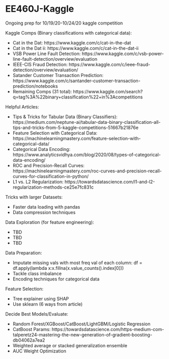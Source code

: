 # EE460J-Kaggle
Ongoing prep for 10/19/20-10/24/20 kaggle competition

Kaggle Comps (Binary classifications with categorical data):
<ul>
  <li>Cat in the Dat: https://www.kaggle.com/c/cat-in-the-dat</li>
  <li>Cat in the Dat ii: https://www.kaggle.com/c/cat-in-the-dat-ii</li>
  <li>VSB Power Line Fault Detection: https://www.kaggle.com/c/vsb-power-line-fault-detection/overview/evaluation</li>
  <li>IEEE-CIS Fraud Detection: https://www.kaggle.com/c/ieee-fraud-detection/overview/evaluation/</li>
  <li>Satander Customer Transaction Prediction: https://www.kaggle.com/c/santander-customer-transaction-prediction/notebooks</li>
  <li>Remaining Comps (31 total): https://www.kaggle.com/search?q=tag%3A%22binary+classification%22+in%3Acompetitions</li>
</ul>

Helpful Articles: 
<ul>
  <li>Tips & Tricks for Tabular Data (Binary Classifiers): https://medium.com/neptune-ai/tabular-data-binary-classification-all-tips-and-tricks-from-5-kaggle-competitions-51667b21876e</li> 
  <li>Feature Selection with Categorical Data: https://machinelearningmastery.com/feature-selection-with-categorical-data/</li> 
  <li>Categorical Data Encoding: https://www.analyticsvidhya.com/blog/2020/08/types-of-categorical-data-encoding/</li> 
  <li>ROC and Precision-Recall Curves: https://machinelearningmastery.com/roc-curves-and-precision-recall-curves-for-classification-in-python/</li>
  <li>L1 vs. L2 Regularization: https://towardsdatascience.com/l1-and-l2-regularization-methods-ce25e7fc831c</li>
</ul>

Tricks with larger Datasets:
<ul>
  <li>Faster data loading with pandas</li>
  <li>Data compression techniques</li>
</ul>

Data Exploration (for feature engineering):
<ul>
  <li>TBD</li>
  <li>TBD</li>
  <li>TBD</li>
</ul>

Data Preparation:
<ul>
  <li>Imputate missing vals with most freq val of each column: df = df.apply(lambda x:x.fillna(x.value_counts().index[0]))</li>
  <li>Tackle class imbalance</li>
  <li>Encoding techniques for categorical data</li>
</ul>

Feature Selection:
<ul>
  <li>Tree explainer using SHAP</li>
  <li>Use sklearn (6 ways from article)</li>
</ul>

Decide Best Models/Evaluate:
<ul>
  <li>Random Forest/XGBoost/CatBoost/LightGBM/Logistic Regression</li>
  <li>CatBoost Params: https://towardsdatascience.com/https-medium-com-talperetz24-mastering-the-new-generation-of-gradient-boosting-db04062a7ea2</li>
  <li>Weighted average or stacked generalization ensemble</li>
  <li>AUC Weight Optimization</li>
</ul>
